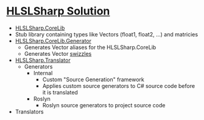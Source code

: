 
# [HLSLSharp Solution](https://github.com/CEO-Chair/HLSLSharp)
 - [HLSLSharp.CoreLib](https://github.com/CEO-Chair/HLSLSharp/tree/master/HLSLSharp.CoreLib)
  - Stub library containing types like Vectors (float1, float2, ...) and matricies
  - [HLSLSharp.CoreLib.Generator](https://github.com/CEO-Chair/HLSLSharp/tree/master/HLSLSharp.CoreLib.Generator)
    - Generates Vector aliases for the HLSLSharp.CoreLib
    - Generates Vector [swizzles](https://learn.microsoft.com/en-us/windows/win32/direct3dhlsl/dx9-graphics-reference-asm-ps-registers-modifiers-source-register-swizzling)
  - [HLSLSharp.Translator](https://github.com/CEO-Chair/HLSLSharp/tree/master/HLSLSharp.Translator)
    - Generators
      - Internal
        - Custom "Source Generation" framework
        - Applies custom source generators to C# source code before it is translated
      - Roslyn
        - Roslyn source generators to project source code
   - Translators